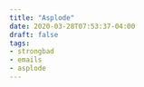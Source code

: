 ```yaml
---
title: "Asplode"
date: 2020-03-28T07:53:37-04:00
draft: false
tags:
- strongbad
- emails
- asplode
---
```

